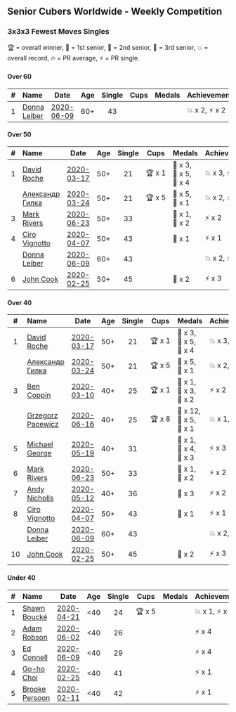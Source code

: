 ## Senior Cubers Worldwide - Weekly Competition
### 3x3x3 Fewest Moves Singles

🏆 = overall winner, 🥇 = 1st senior, 🥈 = 2nd senior, 🥉 = 3rd senior, 💥 = overall record, 🔥 = PR average, ⚡ = PR single.

#### Over 60

| # | Name | Date | Age | Single | Cups | Medals | Achievements | Solution |
| :--: | :-- | :--: | :--: | :--: | :--: | :-- | :-- | :-- |
| 1 | [Donna Leiber](../../persons/donna_leiber/333fm.md) | [2020-06-09](2020-06-09.md) | 60+ | 43 |  |  | <span style="white-space: nowrap">💥 x 2</span>, <span style="white-space: nowrap">⚡ x 2</span> | [Link](https://www.facebook.com/events/855783411578420/permalink/859012521255509/) |

#### Over 50

| # | Name | Date | Age | Single | Cups | Medals | Achievements | Solution |
| :--: | :-- | :--: | :--: | :--: | :--: | :-- | :-- | :-- |
| 1 | [David Roche](../../persons/david_roche/333fm.md) | [2020-03-17](2020-03-17.md) | 50+ | 21 | <span style="white-space: nowrap">🏆 x 1</span> | <span style="white-space: nowrap">🥇 x 3</span>, <span style="white-space: nowrap">🥈 x 5</span>, <span style="white-space: nowrap">🥉 x 4</span> | <span style="white-space: nowrap">💥 x 3</span>, <span style="white-space: nowrap">⚡ x 4</span> | [Link](https://www.facebook.com/events/210706923625115/permalink/211706620191812/) |
| | [Александр Гилка](../../persons/александр_гилка/333fm.md) | [2020-03-24](2020-03-24.md) | 50+ | 21 | <span style="white-space: nowrap">🏆 x 5</span> | <span style="white-space: nowrap">🥇 x 5</span>, <span style="white-space: nowrap">🥈 x 1</span> | <span style="white-space: nowrap">💥 x 2</span>, <span style="white-space: nowrap">⚡ x 3</span> | [Link](https://www.facebook.com/events/500266387310754/permalink/500800967257296/) |
| 3 | [Mark Rivers](../../persons/mark_rivers/333fm.md) | [2020-06-23](2020-06-23.md) | 50+ | 33 |  | <span style="white-space: nowrap">🥈 x 1</span>, <span style="white-space: nowrap">🥉 x 2</span> | <span style="white-space: nowrap">⚡ x 2</span> | [Link](https://www.facebook.com/events/284763775909443/permalink/288504812202006/) |
| 4 | [Ciro Vignotto](../../persons/ciro_vignotto/333fm.md) | [2020-04-07](2020-04-07.md) | 50+ | 43 |  | <span style="white-space: nowrap">🥉 x 1</span> | <span style="white-space: nowrap">⚡ x 1</span> | [Link](https://www.facebook.com/events/253518435802861/permalink/253716005783104/) |
| | [Donna Leiber](../../persons/donna_leiber/333fm.md) | [2020-06-09](2020-06-09.md) | 60+ | 43 |  |  | <span style="white-space: nowrap">💥 x 2</span>, <span style="white-space: nowrap">⚡ x 2</span> | [Link](https://www.facebook.com/events/855783411578420/permalink/859012521255509/) |
| 6 | [John Cook](../../persons/john_cook/333fm.md) | [2020-02-25](2020-02-25.md) | 50+ | 45 |  | <span style="white-space: nowrap">🥉 x 2</span> | <span style="white-space: nowrap">⚡ x 3</span> | [Link](https://www.facebook.com/events/215751886207638/permalink/217422122707281/) |

#### Over 40

| # | Name | Date | Age | Single | Cups | Medals | Achievements | Solution |
| :--: | :-- | :--: | :--: | :--: | :--: | :-- | :-- | :-- |
| 1 | [David Roche](../../persons/david_roche/333fm.md) | [2020-03-17](2020-03-17.md) | 50+ | 21 | <span style="white-space: nowrap">🏆 x 1</span> | <span style="white-space: nowrap">🥇 x 3</span>, <span style="white-space: nowrap">🥈 x 5</span>, <span style="white-space: nowrap">🥉 x 4</span> | <span style="white-space: nowrap">💥 x 3</span>, <span style="white-space: nowrap">⚡ x 4</span> | [Link](https://www.facebook.com/events/210706923625115/permalink/211706620191812/) |
| | [Александр Гилка](../../persons/александр_гилка/333fm.md) | [2020-03-24](2020-03-24.md) | 50+ | 21 | <span style="white-space: nowrap">🏆 x 5</span> | <span style="white-space: nowrap">🥇 x 5</span>, <span style="white-space: nowrap">🥈 x 1</span> | <span style="white-space: nowrap">💥 x 2</span>, <span style="white-space: nowrap">⚡ x 3</span> | [Link](https://www.facebook.com/events/500266387310754/permalink/500800967257296/) |
| 3 | [Ben Coppin](../../persons/ben_coppin/333fm.md) | [2020-03-10](2020-03-10.md) | 40+ | 25 | <span style="white-space: nowrap">🏆 x 1</span> | <span style="white-space: nowrap">🥇 x 1</span>, <span style="white-space: nowrap">🥈 x 3</span>, <span style="white-space: nowrap">🥉 x 2</span> | <span style="white-space: nowrap">⚡ x 2</span> | [Link](https://www.facebook.com/events/640532176759268/permalink/641063233372829/) |
| | [Grzegorz Pacewicz](../../persons/grzegorz_pacewicz/333fm.md) | [2020-06-16](2020-06-16.md) | 40+ | 25 | <span style="white-space: nowrap">🏆 x 8</span> | <span style="white-space: nowrap">🥇 x 12</span>, <span style="white-space: nowrap">🥈 x 5</span>, <span style="white-space: nowrap">🥉 x 1</span> | <span style="white-space: nowrap">💥 x 1</span>, <span style="white-space: nowrap">⚡ x 3</span> | [Link](https://www.facebook.com/events/753945178677521/permalink/756398248432214/) |
| 5 | [Michael George](../../persons/michael_george/333fm.md) | [2020-05-19](2020-05-19.md) | 40+ | 31 |  | <span style="white-space: nowrap">🥇 x 1</span>, <span style="white-space: nowrap">🥈 x 4</span>, <span style="white-space: nowrap">🥉 x 3</span> | <span style="white-space: nowrap">⚡ x 3</span> | [Link](https://www.facebook.com/events/568280284126471/permalink/569029154051584/) |
| 6 | [Mark Rivers](../../persons/mark_rivers/333fm.md) | [2020-06-23](2020-06-23.md) | 50+ | 33 |  | <span style="white-space: nowrap">🥈 x 1</span>, <span style="white-space: nowrap">🥉 x 2</span> | <span style="white-space: nowrap">⚡ x 2</span> | [Link](https://www.facebook.com/events/284763775909443/permalink/288504812202006/) |
| 7 | [Andy Nicholls](../../persons/andy_nicholls/333fm.md) | [2020-05-12](2020-05-12.md) | 40+ | 36 |  | <span style="white-space: nowrap">🥉 x 3</span> | <span style="white-space: nowrap">⚡ x 2</span> | [Link](https://www.facebook.com/events/2563130363933815/permalink/2563245993922252/) |
| 8 | [Ciro Vignotto](../../persons/ciro_vignotto/333fm.md) | [2020-04-07](2020-04-07.md) | 50+ | 43 |  | <span style="white-space: nowrap">🥉 x 1</span> | <span style="white-space: nowrap">⚡ x 1</span> | [Link](https://www.facebook.com/events/253518435802861/permalink/253716005783104/) |
| | [Donna Leiber](../../persons/donna_leiber/333fm.md) | [2020-06-09](2020-06-09.md) | 60+ | 43 |  |  | <span style="white-space: nowrap">💥 x 2</span>, <span style="white-space: nowrap">⚡ x 2</span> | [Link](https://www.facebook.com/events/855783411578420/permalink/859012521255509/) |
| 10 | [John Cook](../../persons/john_cook/333fm.md) | [2020-02-25](2020-02-25.md) | 50+ | 45 |  | <span style="white-space: nowrap">🥉 x 2</span> | <span style="white-space: nowrap">⚡ x 3</span> | [Link](https://www.facebook.com/events/215751886207638/permalink/217422122707281/) |

#### Under 40

| # | Name | Date | Age | Single | Cups | Medals | Achievements | Solution |
| :--: | :-- | :--: | :--: | :--: | :--: | :-- | :-- | :-- |
| 1 | [Shawn Boucké](../../persons/shawn_boucke/333fm.md) | [2020-04-21](2020-04-21.md) | <40 | 24 | <span style="white-space: nowrap">🏆 x 5</span> |  | <span style="white-space: nowrap">💥 x 1</span>, <span style="white-space: nowrap">⚡ x 4</span> | [Link](https://www.facebook.com/events/573932290186676/permalink/574620073451231/) |
| 2 | [Adam Robson](../../persons/adam_robson/333fm.md) | [2020-06-02](2020-06-02.md) | <40 | 26 |  |  | <span style="white-space: nowrap">⚡ x 4</span> | [Link](https://www.facebook.com/events/3920457157996941/permalink/3937885802920743/) |
| 3 | [Ed Connell](../../persons/ed_connell/333fm.md) | [2020-06-09](2020-06-09.md) | <40 | 29 |  |  | <span style="white-space: nowrap">⚡ x 4</span> | [Link](https://www.facebook.com/events/855783411578420/permalink/856819448141483/) |
| 4 | [Go-ho Choi](../../persons/go_ho_choi/333fm.md) | [2020-02-25](2020-02-25.md) | <40 | 41 |  |  | <span style="white-space: nowrap">⚡ x 1</span> | [Link](https://www.facebook.com/events/215751886207638/permalink/216681586114668/) |
| 5 | [Brooke Persoon](../../persons/brooke_persoon/333fm.md) | [2020-02-11](2020-02-11.md) | <40 | 42 |  |  | <span style="white-space: nowrap">⚡ x 1</span> | [Link](https://www.facebook.com/groups/1604105099735401/permalink/2138923996253506/) |


<!-- Global site tag (gtag.js) - Google Analytics -->
<script async src="https://www.googletagmanager.com/gtag/js?id=UA-86348435-3"></script>
<script>window.dataLayer = window.dataLayer || []; function gtag() {dataLayer.push(arguments);} gtag('js', new Date()); gtag('config', 'UA-86348435-3');</script>
